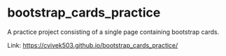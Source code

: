 # bootstrap_cards_practice

A practice project consisting of a single page containing bootstrap cards.


Link: https://cvivek503.github.io/bootstrap_cards_practice/
